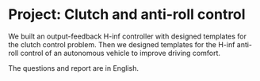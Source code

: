 # Project: Clutch and anti-roll control

We built an output-feedback H-inf controller with designed templates for the clutch control problem. Then we designed templates for the H-inf anti-roll control of an autonomous vehicle to improve driving comfort.

The questions and report are in English.
